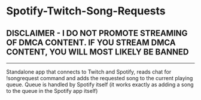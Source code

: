 # Spotify-Twitch-Song-Requests

## DISCLAIMER - I DO NOT PROMOTE STREAMING OF DMCA CONTENT. IF YOU STREAM DMCA CONTENT, YOU WILL MOST LIKELY BE BANNED

--------

Standalone app that connects to Twitch and Spotify, reads chat for !songrequest command and adds the requested song to the current playing queue. Queue is handled by Spotify itself (it works exactly as adding a song to the queue in the Spotify app itself)
